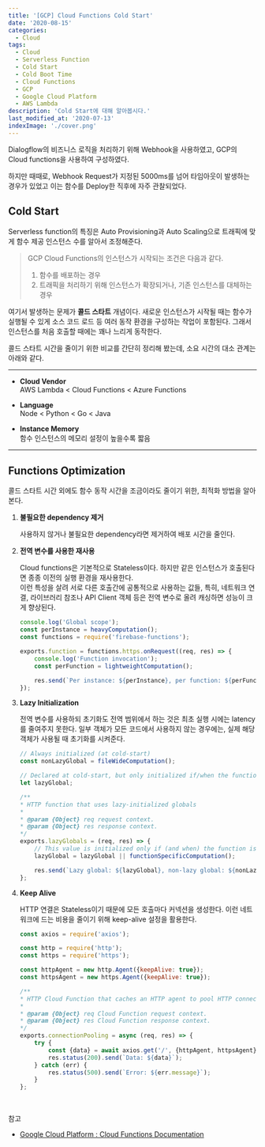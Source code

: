 ```yaml
---
title: '[GCP] Cloud Functions Cold Start'
date: '2020-08-15'
categories:
  - Cloud
tags:
  - Cloud
  - Serverless Function
  - Cold Start
  - Cold Boot Time
  - Cloud Functions
  - GCP
  - Google Cloud Platform
  - AWS Lambda
description: 'Cold Start에 대해 알아봅시다.'
last_modified_at: '2020-07-13'
indexImage: './cover.png'
---
```


Dialogflow의 비즈니스 로직을 처리하기 위해 Webhook을 사용하였고, GCP의 Cloud functions을 사용하여 구성하였다.  

하지만 때때로, Webhook Request가 지정된 5000ms를 넘어 타임아웃이 발생하는 경우가 있었고
이는 함수를 Deploy한 직후에 자주 관찰되었다.


## Cold Start  

Serverless function의 특징은 Auto Provisioning과 Auto Scaling으로 트래픽에 맞게 
함수 제공 인스턴스 수를 알아서 조정해준다.

> GCP Cloud Functions의 인스턴스가 시작되는 조건은 다음과 같다.
> 1. 함수를 배포하는 경우
> 2. 트래픽을 처리하기 위해 인스턴스가 확장되거나, 기존 인스턴스를 대체하는 경우
 

여기서 발생하는 문제가 **콜드 스타트** 개념이다. 
새로운 인스턴스가 시작될 때는 함수가 실행될 수 있게 소스 코드 로드 등 여러 동작 환경을 구성하는 작업이 포함된다. 
그래서 인스턴스를 처음 호출할 때에는 꽤나 느리게 동작한다.  

콜드 스타트 시간을 줄이기 위한 비교를 간단히 정리해 봤는데, 소요 시간의 대소 관계는 아래와 같다.

-----------

- **Cloud Vendor**   
AWS Lambda < Cloud Functions < Azure Functions

- **Language**  
Node < Python < Go < Java

- **Instance Memory**  
함수 인스턴스의 메모리 설정이 높을수록 짧음

-----------

## Functions Optimization  

콜드 스타트 시간 외에도 함수 동작 시간을 조금이라도 줄이기 위한, 최적화 방법을 알아본다.

1. **불필요한 dependency 제거**    

	사용하지 않거나 불필요한 dependency라면 제거하여 배포 시간을 줄인다.

2. **전역 변수를 사용한 재사용**  

	Cloud functions은 기본적으로 Stateless이다. 
	하지만 같은 인스턴스가 호출된다면 종종 이전의 실행 환경을 재사용한다.  
	이런 특성을 살려 서로 다른 호출간에 공통적으로 사용하는 값들,
	특히, 네트워크 연결, 라이브러리 참조나 API Client 객체 등은 전역 변수로 올려 캐싱하면 성능이 크게 향상된다.

	``` js
	console.log('Global scope');
	const perInstance = heavyComputation();
	const functions = require('firebase-functions');

	exports.function = functions.https.onRequest((req, res) => {
		console.log('Function invocation');
		const perFunction = lightweightComputation();

		res.send(`Per instance: ${perInstance}, per function: ${perFunction}`);
	});
	```

3. **Lazy Initialization**  

	전역 변수를 사용하되 초기화도 전역 범위에서 하는 것은 최초 실행 시에는 latency를 줄여주지 못한다. 
	일부 객체가 모든 코드에서 사용하지 않는 경우에는, 실제 해당 객체가 사용될 때 초기화를 시켜준다.

	``` js
	// Always initialized (at cold-start)
	const nonLazyGlobal = fileWideComputation();

	// Declared at cold-start, but only initialized if/when the function executes
	let lazyGlobal;

	/**
	* HTTP function that uses lazy-initialized globals
	*
	* @param {Object} req request context.
	* @param {Object} res response context.
	*/
	exports.lazyGlobals = (req, res) => {
		// This value is initialized only if (and when) the function is called
		lazyGlobal = lazyGlobal || functionSpecificComputation();

		res.send(`Lazy global: ${lazyGlobal}, non-lazy global: ${nonLazyGlobal}`);
	};
	```

4. **Keep Alive**

	HTTP 연결은 Stateless이기 때문에 모든 호출마다 커넥션을 생성한다. 
	이런 네트워크에 드는 비용을 줄이기 위해 keep-alive 설정을 활용한다.

	``` js
	const axios = require('axios');

	const http = require('http');
	const https = require('https');

	const httpAgent = new http.Agent({keepAlive: true});
	const httpsAgent = new https.Agent({keepAlive: true});

	/**
	* HTTP Cloud Function that caches an HTTP agent to pool HTTP connections.
	*
	* @param {Object} req Cloud Function request context.
	* @param {Object} res Cloud Function response context.
	*/
	exports.connectionPooling = async (req, res) => {
		try {
			const {data} = await axios.get('/', {httpAgent, httpsAgent});
			res.status(200).send(`Data: ${data}`);
		} catch (err) {
			res.status(500).send(`Error: ${err.message}`);
		}
	};
	```


<br/>

참고
* [Google Cloud Platform : Cloud Functions Documentation](https://cloud.google.com/functions/docs)